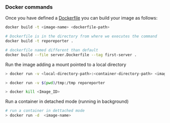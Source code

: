### Docker commands

Once you have defined a [Dockerfile](https://docs.docker.com/build/guide/intro/#the-dockerfile) you can build your image as follows:

```bash
docker build -t <image-name> <dockerfile-path>

# Dockerfile is in the directory from where we executes the command
docker build -t reporeporter .

# dockerfile named different than default
docker build --file server.Dockerfile --tag first-server .
```

Run the image adding a mount pointed to a local directory

```bash
> docker run -v <local-directory-path>:<container-directory-path> <image-name>

> docker run -v $(pwd)/tmp:/tmp reporeporter
```


```bash
> docker kill <Image_ID>
```

Run a container in detached mode (running in background)

```bash
# run a container in dettached mode
> docker run -d  <image-name>
```